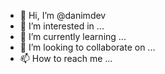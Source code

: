 - 👋 Hi, I’m @danimdev
- 👀 I’m interested in ...
- 🌱 I’m currently learning ...
- 💞️ I’m looking to collaborate on ...
- 📫 How to reach me ...

<!---
danimdev/danimdev is a ✨ special ✨ repository because its `README.md` (this file) appears on your GitHub profile.
You can click the Preview link to take a look at your changes.
--->
